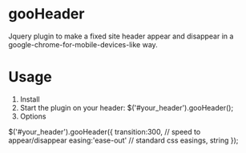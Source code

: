 <h1>gooHeader</h1>
Jquery plugin to make a fixed site header appear and disappear in a google-chrome-for-mobile-devices-like way.

# Usage
1. Install
2. Start the plugin on your header: $('#your_header').gooHeader();
3. Options

$('#your_header').gooHeader({
  transition:300, // speed to appear/disappear
  easing:'ease-out' // standard css easings, string
});
